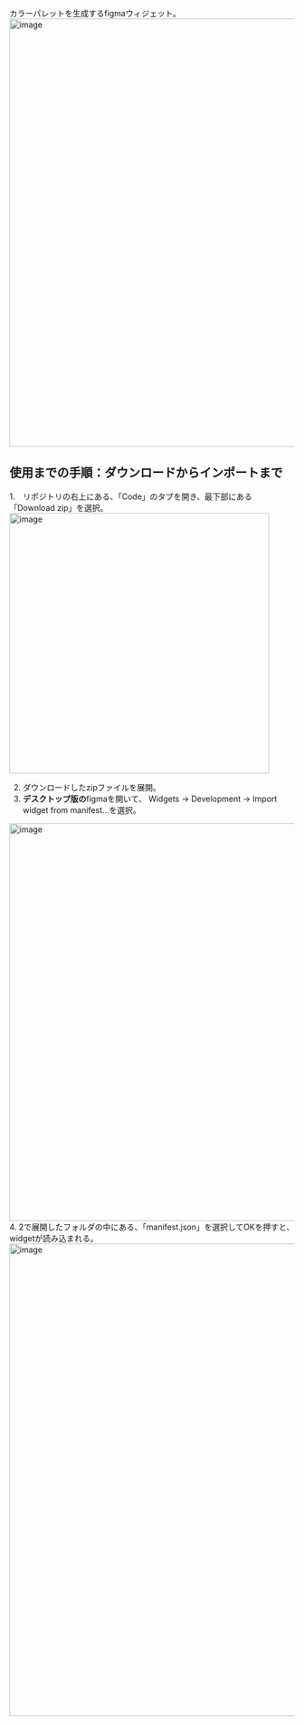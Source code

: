 カラーパレットを生成するfigmaウィジェット。
<img width="755" alt="image" src="https://user-images.githubusercontent.com/47634358/230552923-596941e5-6962-41b7-9771-558bc2365932.png">


## 使用までの手順：ダウンロードからインポートまで
1.　リポジトリの右上にある、「Code」のタブを開き、最下部にある「Download zip」を選択。
<img width="459" alt="image" src="https://user-images.githubusercontent.com/47634358/230551774-1fcd0634-60a2-4087-8f3e-f61fb2181e2b.png">

2. ダウンロードしたzipファイルを展開。
3. **デスクトップ版の**figmaを開いて、 Widgets -> Development -> Import widget from manifest...を選択。
<img width="701" alt="image" src="https://user-images.githubusercontent.com/47634358/230552500-acc356d9-a6c8-4e42-b8cc-412ed071aab9.png">
4. 2で展開したフォルダの中にある、「manifest.json」を選択してOKを押すと、widgetが読み込まれる。
<img width="833" alt="image" src="https://user-images.githubusercontent.com/47634358/230552782-5e5ed574-f09f-47e3-9a28-b5a587f6af00.png">

